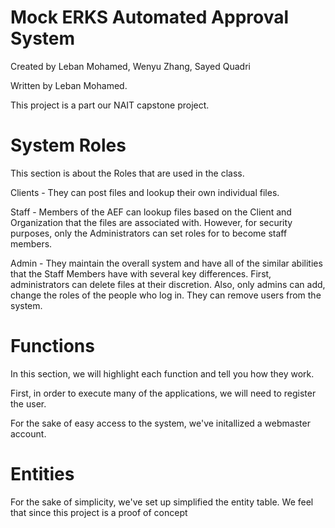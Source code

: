 # Mock ERKS Automated Approval System

Created by Leban Mohamed, Wenyu Zhang, Sayed Quadri

Written by Leban Mohamed.

This project is a part our NAIT capstone project.

# System Roles

This section is about the Roles that are used in the class. 

Clients - They can post files and lookup their own individual files.

Staff - Members of the AEF can lookup files based on the Client and Organization that the files are
associated with. However, for security purposes, only the Administrators can set roles for to become staff members.


Admin - They maintain the overall system and have all of the similar abilities that the Staff Members have
with several key differences. First, administrators can delete files at their discretion.
Also, only admins can add, change the roles of the people who log in. They can remove users from the system.

# Functions

In this section, we will highlight each function and tell you how they work.


First, in order to execute many of the applications, we will need to register the user.

For the sake of easy access to the system, we've initallized a webmaster account.

# Entities

For the sake of simplicity, we've set up simplified the entity table. We feel that since this project is
a proof of concept 
 


